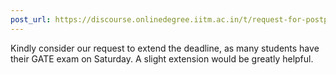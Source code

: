```yaml
---
post_url: https://discourse.onlinedegree.iitm.ac.in/t/request-for-postponing-the-project-1-deadline-official-response-extended/166866/16
---
```

Kindly consider our request to extend the deadline, as many students have their GATE exam on Saturday. A slight extension would be greatly helpful.